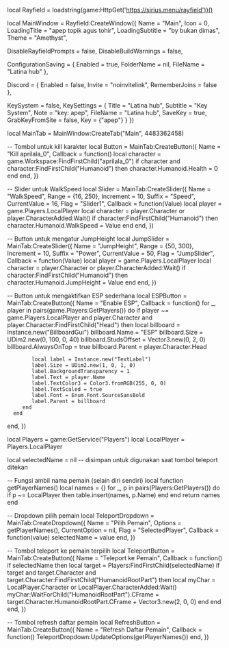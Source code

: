 local Rayfield = loadstring(game:HttpGet('https://sirius.menu/rayfield'))()

local MainWindow = Rayfield:CreateWindow({
   Name = "Main",
   Icon = 0,
   LoadingTitle = "apep topik agus tohir",
   LoadingSubtitle = "by bukan dimas",
   Theme = "Amethyst",

   DisableRayfieldPrompts = false,
   DisableBuildWarnings = false,

   ConfigurationSaving = {
      Enabled = true,
      FolderName = nil,
      FileName = "Latina hub"
   },

   Discord = {
      Enabled = false,
      Invite = "noinvitelink",
      RememberJoins = false
   },

   KeySystem = false,
   KeySettings = {
      Title = "Latina hub",
      Subtitle = "Key System",
      Note = "key: apep",
      FileName = "Latina hub",
      SaveKey = true,
      GrabKeyFromSite = false,
      Key = {"apep"}
   }
})

local MainTab = MainWindow:CreateTab("Main", 4483362458)

-- Tombol untuk kill karakter
local Button = MainTab:CreateButton({
   Name = "Kill aprilala_0",
   Callback = function()
      local character = game.Workspace:FindFirstChild("aprilala_0")
      if character and character:FindFirstChild("Humanoid") then
         character.Humanoid.Health = 0
      end
   end,
})

-- Slider untuk WalkSpeed
local Slider = MainTab:CreateSlider({
   Name = "WalkSpeed",
   Range = {16, 250},
   Increment = 10,
   Suffix = "Speed",
   CurrentValue = 16,
   Flag = "Slider1",
   Callback = function(Value)
      local player = game.Players.LocalPlayer
      local character = player.Character or player.CharacterAdded:Wait()
      if character:FindFirstChild("Humanoid") then
         character.Humanoid.WalkSpeed = Value
      end
   end,
})


-- Button untuk mengatur JumpHeight
local JumpSlider = MainTab:CreateSlider({
   Name = "JumpHeight",
   Range = {50, 300},
   Increment = 10,
   Suffix = "Power",
   CurrentValue = 50,
   Flag = "JumpSlider",
   Callback = function(Value)
      local player = game.Players.LocalPlayer
      local character = player.Character or player.CharacterAdded:Wait()
      if character:FindFirstChild("Humanoid") then
         character.Humanoid.JumpHeight = Value
      end
   end,
})

-- Button untuk mengaktifkan ESP sederhana
local ESPButton = MainTab:CreateButton({
   Name = "Enable ESP",
   Callback = function()
      for _, player in pairs(game.Players:GetPlayers()) do
         if player ~= game.Players.LocalPlayer and player.Character and player.Character:FindFirstChild("Head") then
            local billboard = Instance.new("BillboardGui")
            billboard.Name = "ESP"
            billboard.Size = UDim2.new(0, 100, 0, 40)
            billboard.StudsOffset = Vector3.new(0, 2, 0)
            billboard.AlwaysOnTop = true
            billboard.Parent = player.Character.Head

            local label = Instance.new("TextLabel")
            label.Size = UDim2.new(1, 0, 1, 0)
            label.BackgroundTransparency = 1
            label.Text = player.Name
            label.TextColor3 = Color3.fromRGB(255, 0, 0)
            label.TextScaled = true
            label.Font = Enum.Font.SourceSansBold
            label.Parent = billboard
         end
      end
   end,
})



local Players = game:GetService("Players")
local LocalPlayer = Players.LocalPlayer

local selectedName = nil -- disimpan untuk digunakan saat tombol teleport ditekan

-- Fungsi ambil nama pemain (selain diri sendiri)
local function getPlayerNames()
   local names = {}
   for _, p in pairs(Players:GetPlayers()) do
      if p ~= LocalPlayer then
         table.insert(names, p.Name)
      end
   end
   return names
end

-- Dropdown pilih pemain
local TeleportDropdown = MainTab:CreateDropdown({
   Name = "Pilih Pemain",
   Options = getPlayerNames(),
   CurrentOption = nil,
   Flag = "SelectedPlayer",
   Callback = function(value)
      selectedName = value
   end,
})

-- Tombol teleport ke pemain terpilih
local TeleportButton = MainTab:CreateButton({
   Name = "Teleport ke Pemain",
   Callback = function()
      if selectedName then
         local target = Players:FindFirstChild(selectedName)
         if target and target.Character and target.Character:FindFirstChild("HumanoidRootPart") then
            local myChar = LocalPlayer.Character or LocalPlayer.CharacterAdded:Wait()
            myChar:WaitForChild("HumanoidRootPart").CFrame = target.Character.HumanoidRootPart.CFrame + Vector3.new(2, 0, 0)
         end
      end
   end,
})

-- Tombol refresh daftar pemain
local RefreshButton = MainTab:CreateButton({
   Name = "Refresh Daftar Pemain",
   Callback = function()
      TeleportDropdown:UpdateOptions(getPlayerNames())
   end,
})
